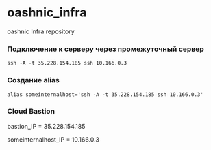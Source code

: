 # oashnic_infra
oashnic Infra repository

### Подключение к серверу через промежуточный сервер

```
ssh -A -t 35.228.154.185 ssh 10.166.0.3
```

### Создание alias

```
alias someinternalhost='ssh -A -t 35.228.154.185 ssh 10.166.0.3'
```

### Cloud Bastion

bastion_IP = 35.228.154.185

someinternalhost_IP = 10.166.0.3
